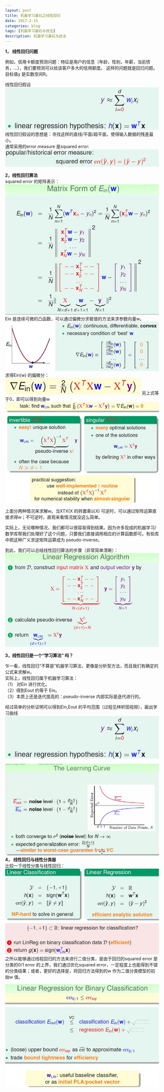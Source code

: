```yaml
---
layout: post
title: 机器学习基石之线性回归
date: 2017-2-15
categories: blog
tags: [机器学习基石与技法]
description: 机器学习基石与技法
---
```



**1， 线性回归问题**       

例如，信用卡额度预测问题：特征是用户的信息（年龄，性别，年薪，当前债务，...），我们要预测可以给该客户多大的信用额度。 这样的问题就是回归问题。
目标值y 是实数空间R。     

线性回归假设
![](https://raw.githubusercontent.com/whuhan2013/myImage/master/foundation/chapter9/p1.jpg)
线性回归假设的思想是：寻找这样的直线/平面/超平面，使得输入数据的残差最小。           
通常采用的error measure 是squared error:         
![](https://raw.githubusercontent.com/whuhan2013/myImage/master/foundation/chapter9/p2.jpg)


**2，线性回归算法**        
squared error 的矩阵表示：        
![](https://raw.githubusercontent.com/whuhan2013/myImage/master/foundation/chapter9/p3.jpg)
Ein 是连续可微的凸函数，可以通过偏微分求极值的方法来求参数向量w。        
![](https://raw.githubusercontent.com/whuhan2013/myImage/master/foundation/chapter9/p4.jpg)
求得Ein(w) 的偏微分：      
![](https://raw.githubusercontent.com/whuhan2013/myImage/master/foundation/chapter9/p5.jpg)
另上式等于0，即可以得到向量w          
![](https://raw.githubusercontent.com/whuhan2013/myImage/master/foundation/chapter9/p6.jpg)

上面分两种情况来求解w。当XTX(X 的转置乘以X) 可逆时，可以通过矩阵运算直接求得w；不可逆时，直观来看情况就没这么简单。

实际上，无论哪种情况，我们都可以很容易得到结果。因为许多现成的机器学习/数学库帮我们处理好了这个问题，只要我们直接调用相应的计算函数即可。有些库中把这种广义求逆矩阵运算成为 pseudo-inverse。

到此，我们可以总结线性回归算法的步骤（非常简单清晰）：         
![](https://raw.githubusercontent.com/whuhan2013/myImage/master/foundation/chapter9/p7.jpg)

**3，线性回归是一个“学习算法” 吗？**        

乍一看，线性回归“不算是”机器学习算法，更像是分析型方法，而且我们有确定的公式来求解w。         
实际上，线性回归属于机器学习算法：          
（1） 对Ein 进行优化。            
（2）得到Eout 约等于 Ein。         
（3）本质上还是迭代提高的：pseudo-inverse 内部实际是迭代进行的。        

经过简单的分析证明可以得到Ein,Eout 的平均范围（过程见林轩田视频），画出学习曲线        
![](https://raw.githubusercontent.com/whuhan2013/myImage/master/foundation/chapter9/p8.jpg)

![](https://raw.githubusercontent.com/whuhan2013/myImage/master/foundation/chapter9/p11.png)
**4， 线性回归与线性分类器**      
比较一下线性分类与线性回归：         
![](https://raw.githubusercontent.com/whuhan2013/myImage/master/foundation/chapter9/p9.jpg)
之所以能够通过线程回归的方法来进行二值分类，是由于回归的squared error 是分类的0/1 error 的上界，我们通过优化squared error，一定程度上也能得到不错的分类结果；或者，更好的选择是，将回归方法得到的w 作为二值分类模型的初始w 值。      

![](https://raw.githubusercontent.com/whuhan2013/myImage/master/foundation/chapter9/p10.jpg)


